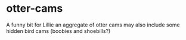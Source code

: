 # otter-cams
A funny bit for Lillie
an aggregate of otter cams
may also include some hidden bird cams (boobies and shoebills?)